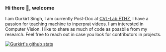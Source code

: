 ### Hi there 👋, welcome

I am Gurkirt Singh, I am currently Post-Doc at [CVL-Lab ETHZ](https://vision.ee.ethz.ch/), I have a passion for teaching machine to inperprat videos. I am interested in Computer Vision. I like to share as much of code as possbile from my research. Feel free to reach out in case you look for contributors in projects.

<a href="https://github.com/IemProg/github-readme-stats">
  <img align="center" src="https://github-readme-stats.anuraghazra1.vercel.app/api?username=gurkirt&show_icons=true&include_all_commits=true&theme=radical" alt="Gurkirt's github stats" />
</a>


<!--
**gurkirt/gurkirt** is a ✨ _special_ ✨ repository because its `README.md` (this file) appears on your GitHub profile.

Here are some ideas to get you started:

- 🔭 I’m currently working on ...
- 🌱 I’m currently learning ...
- 👯 I’m looking to collaborate on ...
- 🤔 I’m looking for help with ...
- 💬 Ask me about ...
- 📫 How to reach me: ...
- 😄 Pronouns: ...
- ⚡ Fun fact: ...
-->

